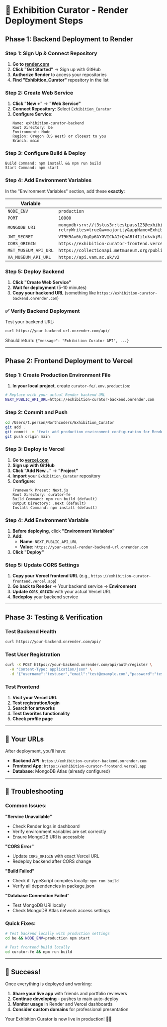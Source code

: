 # 🚀 Exhibition Curator - Render Deployment Steps

## Phase 1: Backend Deployment to Render

### Step 1: Sign Up & Connect Repository
1. **Go to [render.com](https://render.com)**
2. **Click "Get Started"** → Sign up with GitHub
3. **Authorize Render** to access your repositories
4. **Find "Exhibition_Curator"** repository in the list

### Step 2: Create Web Service
1. **Click "New +"** → **"Web Service"**
2. **Connect Repository**: Select `Exhibition_Curator`
3. **Configure Service**:
   ```
   Name: exhibition-curator-backend
   Root Directory: be
   Environment: Node
   Region: Oregon (US West) or closest to you
   Branch: main
   ```

### Step 3: Configure Build & Deploy
```
Build Command: npm install && npm run build
Start Command: npm start
```

### Step 4: Add Environment Variables
In the "Environment Variables" section, add these **exactly**:

| Variable | Value |
|----------|-------|
| `NODE_ENV` | `production` |
| `PORT` | `10000` |
| `MONGODB_URI` | `mongodb+srv://t3stus3r:testpass123@exhibitioncurator.6c3lcn8.mongodb.net/exhibition_curator?retryWrites=true&w=majority&appName=ExhibitionCurator` |
| `JWT_SECRET` | `VT9K9Au6h/OgOp6AYGVICkAI+QnABf4Ii1okvbjMzFY=` |
| `CORS_ORIGIN` | `https://exhibition-curator-frontend.vercel.app` |
| `MET_MUSEUM_API_URL` | `https://collectionapi.metmuseum.org/public/collection/v1` |
| `VA_MUSEUM_API_URL` | `https://api.vam.ac.uk/v2` |

### Step 5: Deploy Backend
1. **Click "Create Web Service"**
2. **Wait for deployment** (5-10 minutes)
3. **Copy your backend URL** (something like `https://exhibition-curator-backend.onrender.com`)

### ✅ Verify Backend Deployment
Test your backend URL:
```bash
curl https://your-backend-url.onrender.com/api/
```
Should return: `{"message": "Exhibition Curator API", ...}`

---

## Phase 2: Frontend Deployment to Vercel

### Step 1: Create Production Environment File
1. **In your local project**, create `curator-fe/.env.production`:
```bash
# Replace with your actual Render backend URL
NEXT_PUBLIC_API_URL=https://exhibition-curator-backend.onrender.com
```

### Step 2: Commit and Push
```bash
cd /Users/t.person/Northcoders/Exhibition_Curator
git add .
git commit -m "feat: add production environment configuration for Render deployment"
git push origin main
```

### Step 3: Deploy to Vercel
1. **Go to [vercel.com](https://vercel.com)**
2. **Sign up with GitHub**
3. **Click "Add New..."** → **"Project"**
4. **Import** your `Exhibition_Curator` repository
5. **Configure**:
   ```
   Framework Preset: Next.js
   Root Directory: curator-fe
   Build Command: npm run build (default)
   Output Directory: .next (default)
   Install Command: npm install (default)
   ```

### Step 4: Add Environment Variable
1. **Before deploying**, click **"Environment Variables"**
2. **Add**:
   - **Name**: `NEXT_PUBLIC_API_URL`
   - **Value**: `https://your-actual-render-backend-url.onrender.com`
3. **Click "Deploy"**

### Step 5: Update CORS Settings
1. **Copy your Vercel frontend URL** (e.g., `https://exhibition-curator-frontend.vercel.app`)
2. **Go back to Render** → Your backend service → **Environment**
3. **Update `CORS_ORIGIN`** with your actual Vercel URL
4. **Redeploy** your backend service

---

## Phase 3: Testing & Verification

### Test Backend Health
```bash
curl https://your-backend.onrender.com/api/
```

### Test User Registration
```bash
curl -X POST https://your-backend.onrender.com/api/auth/register \
  -H "Content-Type: application/json" \
  -d '{"username":"testuser","email":"test@example.com","password":"testpass123"}'
```

### Test Frontend
1. **Visit your Vercel URL**
2. **Test registration/login**
3. **Search for artworks**
4. **Test favorites functionality**
5. **Check profile page**

---

## 🎯 Your URLs

After deployment, you'll have:
- **Backend API**: `https://exhibition-curator-backend.onrender.com`
- **Frontend App**: `https://exhibition-curator-frontend.vercel.app`
- **Database**: MongoDB Atlas (already configured)

---

## 🔧 Troubleshooting

### Common Issues:

**"Service Unavailable"**
- Check Render logs in dashboard
- Verify environment variables are set correctly
- Ensure MongoDB URI is accessible

**"CORS Error"** 
- Update `CORS_ORIGIN` with exact Vercel URL
- Redeploy backend after CORS change

**"Build Failed"**
- Check if TypeScript compiles locally: `npm run build`
- Verify all dependencies in package.json

**"Database Connection Failed"**
- Test MongoDB URI locally
- Check MongoDB Atlas network access settings

### Quick Fixes:
```bash
# Test backend locally with production settings
cd be && NODE_ENV=production npm start

# Test frontend build locally  
cd curator-fe && npm run build
```

---

## 🎉 Success!

Once everything is deployed and working:
1. **Share your live app** with friends and portfolio reviewers
2. **Continue developing** - pushes to main auto-deploy
3. **Monitor usage** in Render and Vercel dashboards
4. **Consider custom domains** for professional presentation

Your Exhibition Curator is now live in production! 🎨✨